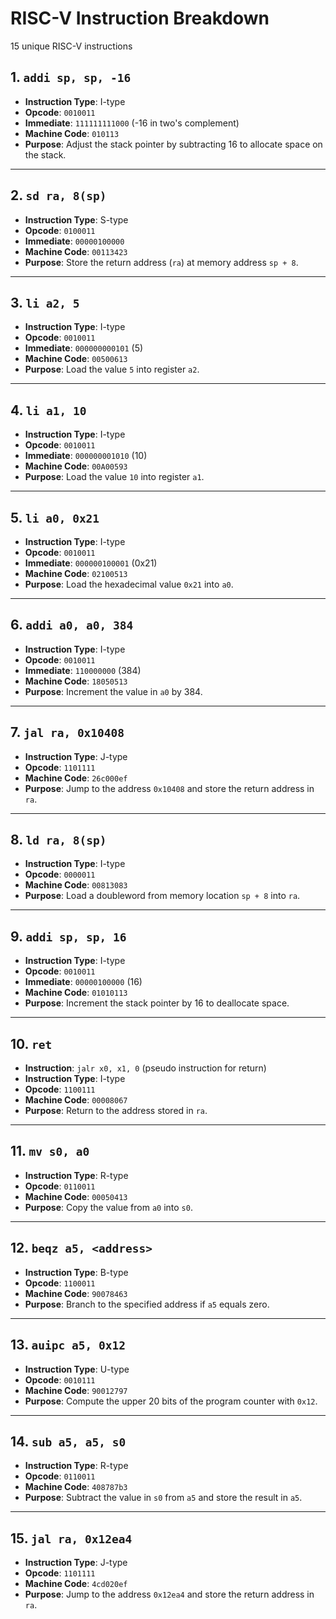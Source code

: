 # RISC-V Instruction Breakdown

15 unique RISC-V instructions

## 1. `addi sp, sp, -16`
- **Instruction Type**: I-type
- **Opcode**: `0010011`
- **Immediate**: `111111111000` (-16 in two's complement)
- **Machine Code**: `010113`
- **Purpose**: Adjust the stack pointer by subtracting 16 to allocate space on the stack.

---

## 2. `sd ra, 8(sp)`
- **Instruction Type**: S-type
- **Opcode**: `0100011`
- **Immediate**: `00000100000`
- **Machine Code**: `00113423`
- **Purpose**: Store the return address (`ra`) at memory address `sp + 8`.

---

## 3. `li a2, 5`
- **Instruction Type**: I-type
- **Opcode**: `0010011`
- **Immediate**: `000000000101` (5)
- **Machine Code**: `00500613`
- **Purpose**: Load the value `5` into register `a2`.

---

## 4. `li a1, 10`
- **Instruction Type**: I-type
- **Opcode**: `0010011`
- **Immediate**: `000000001010` (10)
- **Machine Code**: `00A00593`
- **Purpose**: Load the value `10` into register `a1`.

---

## 5. `li a0, 0x21`
- **Instruction Type**: I-type
- **Opcode**: `0010011`
- **Immediate**: `000000100001` (0x21)
- **Machine Code**: `02100513`
- **Purpose**: Load the hexadecimal value `0x21` into `a0`.

---

## 6. `addi a0, a0, 384`
- **Instruction Type**: I-type
- **Opcode**: `0010011`
- **Immediate**: `110000000` (384)
- **Machine Code**: `18050513`
- **Purpose**: Increment the value in `a0` by 384.

---

## 7. `jal ra, 0x10408`
- **Instruction Type**: J-type
- **Opcode**: `1101111`
- **Machine Code**: `26c000ef`
- **Purpose**: Jump to the address `0x10408` and store the return address in `ra`.

---

## 8. `ld ra, 8(sp)`
- **Instruction Type**: I-type
- **Opcode**: `0000011`
- **Machine Code**: `00813083`
- **Purpose**: Load a doubleword from memory location `sp + 8` into `ra`.

---

## 9. `addi sp, sp, 16`
- **Instruction Type**: I-type
- **Opcode**: `0010011`
- **Immediate**: `00000100000` (16)
- **Machine Code**: `01010113`
- **Purpose**: Increment the stack pointer by 16 to deallocate space.

---

## 10. `ret`
- **Instruction**: `jalr x0, x1, 0` (pseudo instruction for return)
- **Instruction Type**: I-type
- **Opcode**: `1100111`
- **Machine Code**: `00008067`
- **Purpose**: Return to the address stored in `ra`.

---

## 11. `mv s0, a0`
- **Instruction Type**: R-type
- **Opcode**: `0110011`
- **Machine Code**: `00050413`
- **Purpose**: Copy the value from `a0` into `s0`.

---

## 12. `beqz a5, <address>`
- **Instruction Type**: B-type
- **Opcode**: `1100011`
- **Machine Code**: `90078463`
- **Purpose**: Branch to the specified address if `a5` equals zero.

---

## 13. `auipc a5, 0x12`
- **Instruction Type**: U-type
- **Opcode**: `0010111`
- **Machine Code**: `90012797`
- **Purpose**: Compute the upper 20 bits of the program counter with `0x12`.

---

## 14. `sub a5, a5, s0`
- **Instruction Type**: R-type
- **Opcode**: `0110011`
- **Machine Code**: `408787b3`
- **Purpose**: Subtract the value in `s0` from `a5` and store the result in `a5`.

---

## 15. `jal ra, 0x12ea4`
- **Instruction Type**: J-type
- **Opcode**: `1101111`
- **Machine Code**: `4cd020ef`
- **Purpose**: Jump to the address `0x12ea4` and store the return address in `ra`.

